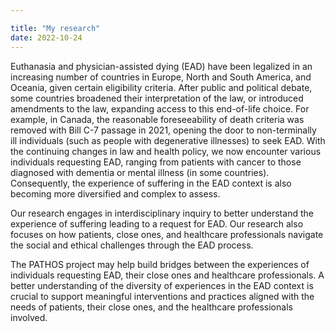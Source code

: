 ```yaml
---

title: "My research"
date: 2022-10-24
---
```


Euthanasia and physician-assisted dying (EAD) have been legalized in an increasing number of countries in Europe, North and South America, and Oceania, given certain eligibility criteria. After public and political debate, some countries broadened their interpretation of the law, or introduced amendments to the law, expanding access to this end-of-life choice. For example, in Canada, the reasonable foreseeability of death criteria was removed with Bill C-7 passage in 2021, opening the door to non-terminally ill individuals (such as people with degenerative illnesses) to seek EAD.
With the continuing changes in law and health policy, we now encounter various individuals requesting EAD, ranging from patients with cancer to those diagnosed with dementia or mental illness (in some countries). Consequently, the experience of suffering in the EAD context is also becoming more diversified and complex to assess. 

Our research engages in interdisciplinary inquiry to better understand the experience of suffering leading to a request for EAD. Our research also focuses on how patients, close ones, and healthcare professionals navigate the social and ethical challenges through the EAD process. 

The PATHOS project may help build bridges between the experiences of individuals requesting EAD, their close ones and healthcare professionals. A better understanding of the diversity of experiences in the EAD context is crucial to support meaningful interventions and practices aligned with the needs of patients, their close ones, and the healthcare professionals involved.